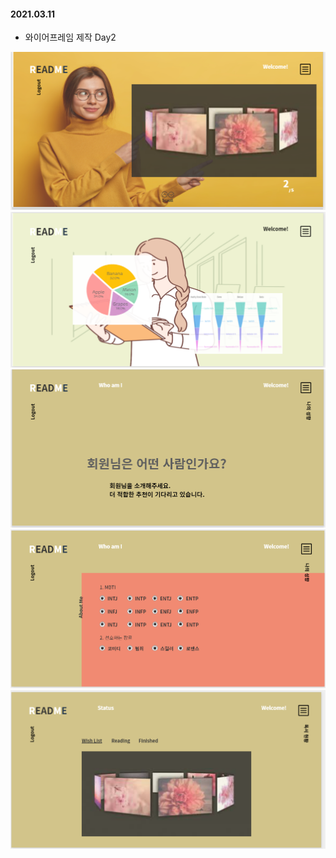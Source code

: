 #### 2021.03.11

- 와이어프레임 제작 Day2

<img src='./Images/와이어프레임_메인메뉴수정.PNG'>

<img src='./Images/와이어프레임_데이터시각화.PNG'>

<img src='./Images/나의성향1.PNG'>

<img src='./Images/나의성향2.PNG'>

<img src='./Images/독서현황.PNG'>